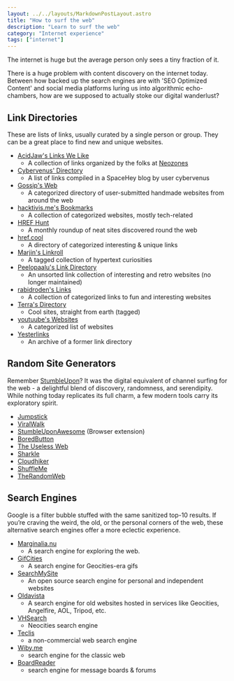 ```yaml
---
layout: ../../layouts/MarkdownPostLayout.astro
title: "How to surf the web"
description: "Learn to surf the web"
category: "Internet experience"
tags: ["internet"]
---
```


The internet is huge but the average person only sees a tiny fraction of it.

There is a huge problem with content discovery on the internet today. Between how backed up the search engines are with 'SEO Optimized Content' and social media platforms luring us into algorithmic echo-chambers, how are we supposed to actually stoke our digital wanderlust?

## Link Directories

These are lists of links, usually curated by a single person or group. They can be a great place to find new and unique websites.

- [AcidJaw's Links We Like](https://neozones.neocities.org/acidjaw/tech/links-we-like/)
  - A collection of links organized by the folks at [Neozones](https://neozones.neocities.org/)
- [Cybervenus' Directory](https://blog.spacehey.com/entry?id=29337)
  - A list of links compiled in a SpaceHey blog by user cybervenus
- [Gossip's Web](https://gossipsweb.net/)
  - A categorized directory of user-submitted handmade websites from around the web
- [hacktivis.me's Bookmarks](https://hacktivis.me/bookmarks)
  - A collection of categorized websites, mostly tech-related
- [HREF Hunt](https://www.kickscondor.com/hrefhunt/)
  - A monthly roundup of neat sites discovered round the web
- [href.cool](https://href.cool/)
  - A directory of categorized interesting & unique links
- [Marjin's Linkroll](https://marijn.uk/linkroll/)
  - A tagged collection of hypertext curiosities
- [Peelopaalu's Link Directory](https://peelopaalu.neocities.org/)
  - An unsorted link collection of interesting and retro websites (no longer maintained)
- [rabidroden's Links](https://rabidrodent.neocities.org/links/index.html)
  - A collection of categorized links to fun and interesting websites
- [Terra's Directory](https://terra.finzdani.net/)
  - Cool sites, straight from earth (tagged)
- [youtuube's Websites](https://youtuube.neocities.org/Websites.html)
  - A categorized list of websites
- [Yesterlinks](https://web.archive.org/web/20230425125534/links.yesterweb.org)
  - An archive of a former link directory

## Random Site Generators

Remember [StumbleUpon](https://en.wikipedia.org/wiki/StumbleUpon)? It was the digital equivalent of channel surfing for the web - a delightful blend of discovery, randomness, and serendipity. While nothing today replicates its full charm, a few modern tools carry its exploratory spirit.

- [Jumpstick](https://jumpstick.app/)
- [ViralWalk](https://www.viralwalk.com/)
- [StumbleUponAwesome](https://github.com/basharovV/StumbleUponAwesome) (Browser extension)
- [BoredButton](https://www.boredbutton.com/)
- [The Useless Web](https://theuselessweb.com/)
- [Sharkle](https://sharkle.com/)
- [Cloudhiker](https://cloudhiker.net/)
- [ShuffleMe](https://www.shuffleme.se/)
- [TheRandomWeb](https://therandomweb.com/)

## Search Engines

Google is a filter bubble stuffed with the same sanitized top-10 results. If you’re craving the weird, the old, or the personal corners of the web, these alternative search engines offer a more eclectic experience.

- [Marginalia.nu](https://search.marginalia.nu/)
  - A search engine for exploring the web.
- [GifCities](https://gifcities.org/)
  - A search engine for Geocities-era gifs
- [SearchMySite](https://searchmysite.net/)
  - An open source search engine for personal and independent websites
- [Oldavista](https://oldavista.com/)
  - A search engine for old websites hosted in services like Geocities, Angelfire, AOL, Tripod, etc.
- [VHSearch](https://vhs.neocities.org/)
  - Neocities search engine
- [Teclis](https://teclis.com/)
  - a non-commercial web search engine
- [Wiby.me](https://wiby.me/)
  - search engine for the classic web
- [BoardReader](https://boardreader.com/)
  - search engine for message boards & forums
